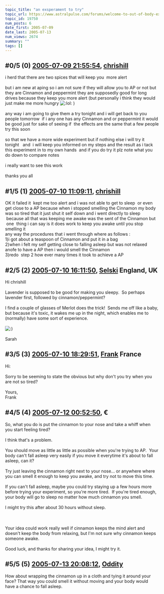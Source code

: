 ```yaml
---
topic_title: "an exsperament to try"
topic_url: https://www.astralpulse.com/forums/welcome-to-out-of-body-experiences!/an-exsperament-to-try
topic_id: 19750
num_posts: 6
date_first: 2005-07-09
date_last: 2005-07-13
num_views: 2674
summary: ""
tags: []
---
```


## \#0/5 (0) [2005-07-09 21:55:54](https://www.astralpulse.com/forums/index.php?msg=169634), [chrishill](https://www.astralpulse.com/forums/profile/?u=9371)  ##
<section>
i herd that there are two spices that will keep you  more alert
<br>
<br>
but i am new at aping so i am not sure if they will allow you to AP or not but they are Cinnamon and peppermint they are supposedly good for long drives because they keep you more alert (but personally i think they would just make me more hungry
<img alt=":lol:" class="smiley" src="https://www.astralpulse.com/forums/Smileys/fugue/cheesy.png" title="Cheesy"/>
)
<br>
<br>
any way i am going to give them a try tonight and i will get back to you people tomorrow  if i any one has any Cinnamon and or peppermint it would be good just for sake of seeing if  the effects are the same that a few people try this soon
<br>
<br>
so that we have a more wide experiment but if nothing else i will try it tonight   and  i will keep you informed on my steps and the result as i tack this experiment in to my own hands  and if you do try it plz note what you do down to compare notes
<br>
<br>
i really want to see this work
<br>
<br>
thanks you all
</section>

## \#1/5 (1) [2005-07-10 11:09:11](https://www.astralpulse.com/forums/index.php?msg=169683), [chrishill](https://www.astralpulse.com/forums/profile/?u=9371)  ##
<section>
OK it failed it  kept me too alert and i was not able to get to sleep  or even get close to a AP because when i stopped smelling the Cinnamon my body was so tired that it just shut it self down and i went directly to sleep  because all that was keeping me awake was the sent of the Cinnamon but  one  thing i can say is it does work to keep you awake until you stop smelling it
<br>
any way the procedures that i went through where as follows :
<br>
1)i got about a teaspoon of Cinnamon and put it in a bag
<br>
2)when i felt my self getting close to falling asleep but was not relaxed anofe to have a AP then i would smell the Cinnamon
<br>
3)redo  step 2 how ever many times it took to achieve a AP
</section>

## \#2/5 (2) [2005-07-10 16:11:50](https://www.astralpulse.com/forums/index.php?msg=169708), [Selski](https://www.astralpulse.com/forums/profile/?u=6012) England, UK ##
<section>
Hi chrishill
<br>
<br>
Lavender is supposed to be good for making you sleepy.  So perhaps lavender first, followed by cinnamon/peppermint?
<br>
<br>
I find a couple of glasses of Merlot does the trick!  Sends me off like a baby, but because it's toxic, it wakes me up in the night, which enables me to (normally) have some sort of experience.
<br>
<br>
<img alt=":)" class="smiley" src="https://www.astralpulse.com/forums/Smileys/fugue/smiley.png" title="Smiley"/>
<br>
<br>
Sarah
</section>

## \#3/5 (3) [2005-07-10 18:29:51](https://www.astralpulse.com/forums/index.php?msg=169722), [Frank](https://www.astralpulse.com/forums/profile/?u=359) France ##
<section>
Hi:
<br>
<br>
Sorry to be seeming to state the obvious but why don't you try when you are not so tired?
<br>
<br>
Yours,
<br>
Frank
</section>

## \#4/5 (4) [2005-07-12 00:52:50](https://www.astralpulse.com/forums/index.php?msg=169874), €  ##
<section>
So, what you do is put the cinnamon to your nose and take a whiff when you start feeling tired?
<br>
<br>
I think that's a problem.
<br>
<br>
You should move as little as little as possible when you're trying to AP.  Your body can't fall asleep very easily if you move it everytime it's about to fall asleep, can it?
<br>
<br>
Try just leaving the cinnamon right next to your nose... or anywhere where you can smell it enough to keep you awake, and try not to move this time.
<br>
<br>
If you can't fall asleep, maybe you could try staying up a few hours more before trying your experiment, so you're more tired.  If you're tired enough, your body will go to sleep no matter how much cinnamon you smell.
<br>
<br>
I might try this after about 30 hours without sleep.
<br>
<br>
<br>
<br>
Your idea could work really well if cinnamon keeps the mind alert and doesn't keep the body from relaxing, but I'm not sure why cinnamon keeps someone awake.
<br>
<br>
Good luck, and thanks for sharing your idea, I might try it.
</section>

## \#5/5 (5) [2005-07-13 20:08:12](https://www.astralpulse.com/forums/index.php?msg=170124), [Oddity](https://www.astralpulse.com/forums/profile/?u=8082)  ##
<section>
How about wrapping the cinnamon up in a cloth and tying it around your face? That way you could smell it without moving and your body would have a chance to fall asleep.
</section>